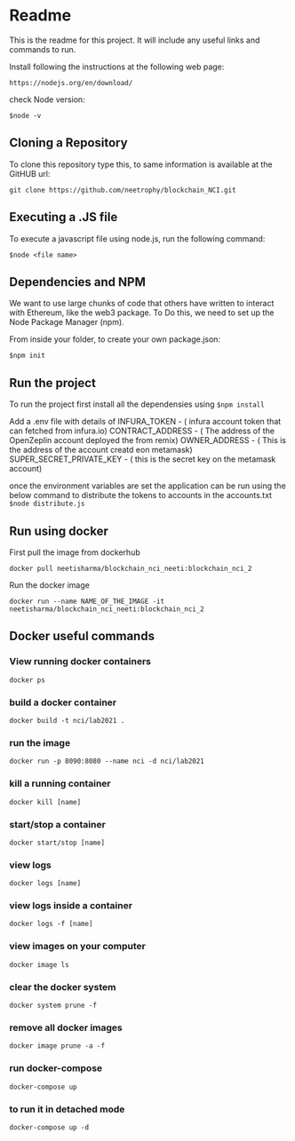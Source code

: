 
# Readme #

This is the readme for this project.  It will include any useful links and commands to run.


Install following the instructions at the following web page:

```https://nodejs.org/en/download/```

check Node version:

```$node -v```

## Cloning a Repository ##

To clone this repository type this, to same information is available at the GitHUB url:

```git clone https://github.com/neetrophy/blockchain_NCI.git```


## Executing a .JS file ##

To execute a javascript file using node.js, run the following command:

```$node <file name>```


## Dependencies and NPM ##

We want to use large chunks of code that others have written to interact with Ethereum, like the web3 package. To Do this, we need to set up the Node Package Manager (npm).

From inside your folder, to create your own package.json:

```$npm init```

## Run the project ##

To run the project first install all the dependensies using 
```$npm install```

Add a .env file with details of 
INFURA_TOKEN - ( infura account token that can fetched from infura.io)
CONTRACT_ADDRESS - ( The address of the OpenZeplin account deployed the from remix)
OWNER_ADDRESS - ( This is the address of the account creatd eon metamask)
SUPER_SECRET_PRIVATE_KEY - ( this is the secret key on the metamask account)

once the environment variables are set the application can be run using the below command to distribute the tokens to accounts in the accounts.txt
```$node distribute.js```


## Run using docker ##

First pull the image from dockerhub 

```docker pull neetisharma/blockchain_nci_neeti:blockchain_nci_2```

Run the docker image 

```docker run --name NAME_OF_THE_IMAGE -it neetisharma/blockchain_nci_neeti:blockchain_nci_2```

## Docker useful commands ##
### View running docker containers ###

```docker ps```

### build a docker container ###

```docker build -t nci/lab2021 .```

### run the image ###

```docker run -p 8090:8080 --name nci -d nci/lab2021```

### kill a running container ###
```docker kill [name]```

### start/stop a container ###
```docker start/stop [name]```

### view logs ###
```docker logs [name]```

### view logs inside a container ###
```docker logs -f [name]```

### view images on your computer ###
```docker image ls```

### clear the docker system ###
```docker system prune -f```

### remove all docker images ###
```docker image prune -a -f```

### run docker-compose ###
```docker-compose up```

### to run it in detached mode ###

```docker-compose up -d```



